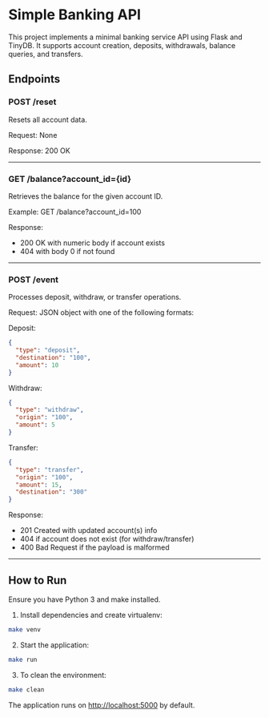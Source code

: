 # Simple Banking API

This project implements a minimal banking service API using Flask and TinyDB. It supports account creation, deposits, withdrawals, balance queries, and transfers.

## Endpoints

### POST /reset

Resets all account data.

Request:
None

Response:
200 OK

---

### GET /balance?account\_id={id}

Retrieves the balance for the given account ID.

Example:
GET /balance?account\_id=100

Response:

* 200 OK with numeric body if account exists
* 404 with body 0 if not found

---

### POST /event

Processes deposit, withdraw, or transfer operations.

Request:
JSON object with one of the following formats:

Deposit:

```json
{
  "type": "deposit",
  "destination": "100",
  "amount": 10
}
```

Withdraw:

```json
{
  "type": "withdraw",
  "origin": "100",
  "amount": 5
}
```

Transfer:

```json
{
  "type": "transfer",
  "origin": "100",
  "amount": 15,
  "destination": "300"
}
```

Response:

* 201 Created with updated account(s) info
* 404 if account does not exist (for withdraw/transfer)
* 400 Bad Request if the payload is malformed

---

## How to Run

Ensure you have Python 3 and make installed.

1. Install dependencies and create virtualenv:

```bash
make venv
```

2. Start the application:

```bash
make run
```

3. To clean the environment:

```bash
make clean
```

The application runs on [http://localhost:5000](http://localhost:5000) by default.
